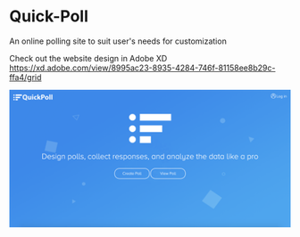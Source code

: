# Quick-Poll
An online polling site to suit user's needs for customization

Check out the website design in Adobe XD
https://xd.adobe.com/view/8995ac23-8935-4284-746f-81158ee8b29c-ffa4/grid

![alt text](Quick_poll.png)
